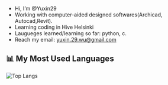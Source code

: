 - Hi, I’m @Yuxin29
- Working with computer-aided designed softwares(Archicad, Autocad,Revit).
- Learning coding in Hive Helsinki
- Laugueges learned/learning so far: python, c.
- Reach my email: yuxin.29.wu@gmail.com

<!---
Yuxin29/Yuxin29 is a ✨ special ✨ repository because its `README.md` (this file) appears on your GitHub profile.
You can click the Preview link to take a look at your changes.
--->

## 📊 My Most Used Languages

![Top Langs](https://github-readme-stats.vercel.app/api/top-langs/?username=Yuxin29&layout=compact)
